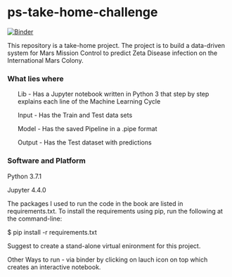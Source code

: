 <h1>ps-take-home-challenge</h1>

[![Binder](https://mybinder.org/badge_logo.svg)](https://mybinder.org/v2/gh/SinKasula/ps-take-home-challenge/main?labpath=%2FLib%2FZeta_Disease_Prediction.ipynb)


This repository is a take-home project. The project is to build a data-driven system for Mars Mission Control to predict Zeta Disease infection on the International Mars Colony.

<h3>What lies where</h3> 

<ul>Lib - Has a Jupyter notebook written in Python 3 that step by step explains each line of the Machine Learning Cycle</ul>
<ul>Input - Has the Train and Test data sets</ul>
<ul>Model - Has the saved Pipeline in a .pipe format</ul>
<ul>Output - Has the Test dataset with predictions</ul>


<h3>Software and Platform</h3>
Python 3.7.1

Jupyter 4.4.0


The packages I used to run the code in the book are listed in requirements.txt. 
To install the requirements using pip, run the following at the command-line:

$ pip install -r requirements.txt

Suggest to create a stand-alone virtual enironment for this project. 

Other Ways to run - via binder by clicking on lauch icon on top which creates an interactive notebook.
